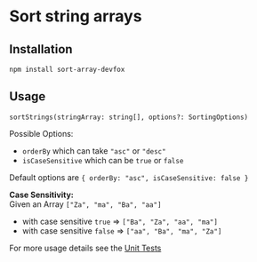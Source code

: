 # Sort string arrays

## Installation

`npm install sort-array-devfox`

## Usage

`sortStrings(stringArray: string[], options?: SortingOptions)`

Possible Options:

- `orderBy` which can take `"asc"` or `"desc"`
- `isCaseSensitive` which can be `true` or `false`

Default options are `{ orderBy: "asc", isCaseSensitive: false }`

**Case Sensitivity:**  
Given an Array `["Za", "ma", "Ba", "aa"]`

- with case sensitive `true` => `["Ba", "Za", "aa", "ma"]`
- with case sensitive `false` => `["aa", "Ba", "ma", "Za"]`

For more usage details see the [Unit Tests](https://github.com/BernhardFuchs/sort-array-module/blob/master/src/index.spec.ts)
